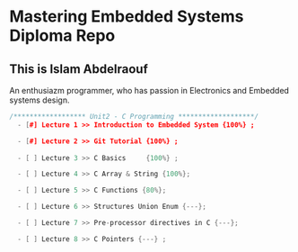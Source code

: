 # Mastering Embedded Systems Diploma Repo

## This is Islam Abdelraouf

An enthusiazm programmer, who has passion in Electronics and Embedded systems design.<br>

``` cpp
/****************** Unit2 - C Programming *******************/
  - [#] Lecture 1 >> Introduction to Embedded System {100%} ;

  - [#] Lecture 2 >> Git Tutorial {100%} ;
  
  - [ ] Lecture 3 >> C Basics     {100%} ;

  - [ ] Lecture 4 >> C Array & String {100%};

  - [ ] Lecture 5 >> C Functions {80%};

  - [ ] Lecture 6 >> Structures Union Enum {---};

  - [ ] Lecture 7 >> Pre-processor directives in C {---};

  - [ ] Lecture 8 >> C Pointers {---} ;
